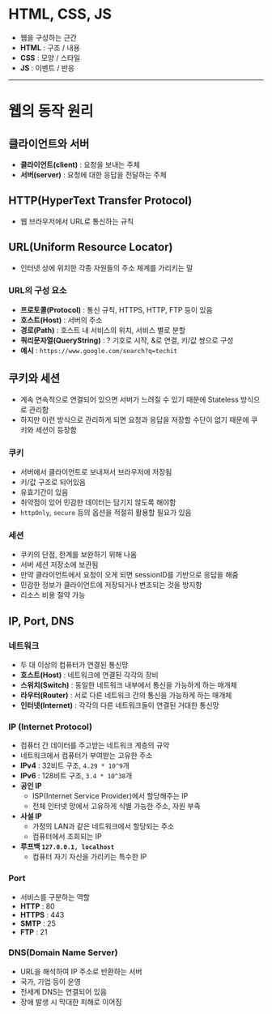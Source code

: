 # HTML, CSS, JS

- 웹을 구성하는 근간
- **HTML** : 구조 / 내용
- **CSS** : 모양 / 스타일
- **JS** : 이벤트 / 반응

---

# 웹의 동작 원리

## 클라이언트와 서버

- **클라이언트(client)** : 요청을 보내는 주체
- **서버(server)** : 요청에 대한 응답을 전달하는 주체

## HTTP(HyperText Transfer Protocol)

- 웹 브라우저에서 URL로 통신하는 규칙

## URL(Uniform Resource Locator)

- 인터넷 상에 위치한 각종 자원들의 주소 체계를 가리키는 말

### **URL의 구성 요소**

- **프로토콜(Protocol)** : 통신 규칙, HTTPS, HTTP, FTP 등이 있음
- **호스트(Host)** : 서버의 주소
- **경로(Path)** : 호스트 내 서비스의 위치, 서비스 별로 분할
- **쿼리문자열(QueryString)** : ? 기호로 시작, &로 연결, 키/값 쌍으로 구성
- **예시** : `https://www.google.com/search?q=techit`

## 쿠키와 세션

- 계속 연속적으로 연결되어 있으면 서버가 느려질 수 있기 때문에 Stateless 방식으로 관리함
- 하지만 이런 방식으로 관리하게 되면 요청과 응답을 저장할 수단이 없기 때문에 쿠키와 세션이 등장함

### 쿠키

- 서버에서 클라이언트로 보내져서 브라우저에 저장됨
- 키/값 구조로 되어있음
- 유효기간이 있음
- 취약점이 있어 민감한 데이터는 담기지 않도록 해야함
- `httpOnly`, `secure` 등의 옵션을 적절히 활용할 필요가 있음

### 세션

- 쿠키의 단점, 한계를 보완하기 위해 나옴
- 서버 세션 저장소에 보관됨
- 만약 클라이언트에서 요청이 오게 되면 sessionID를 기반으로 응답을 해줌
- 민감한 정보가 클라이언트에 저장되거나 변조되는 것을 방지함
- 리소스 비용 절약 가능

## IP, Port, DNS

### 네트워크

- 두 대 이상의 컴퓨터가 연결된 통신망
- **호스트(Host)** : 네트워크에 연결된 각각의 장비
- **스위치(Switch)** : 동일한 네트워크 내부에서 통신을 가능하게 하는 매개체
- **라우터(Router)** : 서로 다른 네트워크 간의 통신을 가능하게 하는 매개체
- **인터넷(Internet)** : 각각의 다른 네트워크들이 연결된 거대한 통신망

### IP (Internet Protocol)

- 컴퓨터 간 데이터를 주고받는 네트워크 계층의 규약
- 네트워크에서 컴퓨터가 부여받는 고유한 주소
- **IPv4** : 32비트 구조, `4.29 * 10^9`개
- **IPv6** : 128비트 구조, `3.4 * 10^38`개
- **공인 IP**
  - ISP(Internet Service Provider)에서 할당해주는 IP
  - 전체 인터넷 망에서 고유하게 식별 가능한 주소, 자원 부족
- **사설 IP**
  - 가정의 LAN과 같은 네트워크에서 할당되는 주소
  - 컴퓨터에서 조회되는 IP
- **루프백 `127.0.0.1, localhost`**
  - 컴퓨터 자기 자신을 가리키는 특수한 IP

### Port

- 서비스를 구분하는 역할
- **HTTP** : 80
- **HTTPS** : 443
- **SMTP** : 25
- **FTP** : 21

### DNS(Domain Name Server)

- URL을 해석하여 IP 주소로 반환하는 서버
- 국가, 기업 등이 운영
- 전세계 DNS는 연결되어 있음
- 장애 발생 시 막대한 피해로 이어짐
